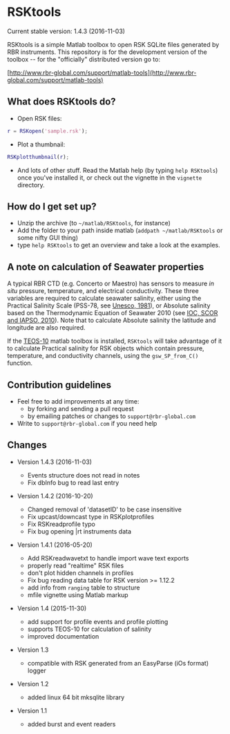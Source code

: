 # RSKtools

Current stable version: 1.4.3 (2016-11-03)

RSKtools is a simple Matlab toolbox to open RSK SQLite files generated
by RBR instruments. This repository is for the development version of
the toolbox -- for the "officially" distributed version go to:

[http://www.rbr-global.com/support/matlab-tools](http://www.rbr-global.com/support/matlab-tools)

## What does RSKtools do?

* Open RSK files:
```matlab
r = RSKopen('sample.rsk');
```

* Plot a thumbnail:
```matlab
RSKplotthumbnail(r);
```

* And lots of other stuff.  Read the Matlab help (by typing `help RSKtools`) once you've installed it, or check out the vignette in the `vignette` directory.

## How do I get set up?

* Unzip the archive (to `~/matlab/RSKtools`, for instance)
* Add the folder to your path inside matlab (`addpath
  ~/matlab/RSKtools` or some nifty GUI thing)
* type `help RSKtools` to get an overview and take a look at the examples.

## A note on calculation of Seawater properties

A typical RBR CTD (e.g. Concerto or Maestro) has sensors to measure *in situ* pressure, temperature, and electrical conductivity. These three variables are required to calculate seawater salinity, either using the Practical Salinity Scale (PSS-78, see [Unesco, 1981](http://unesdoc.unesco.org/images/0004/000461/046148eb.pdf)), or Absolute salinity based on the Thermodynamic Equation of Seawater 2010 (see [IOC, SCOR and IAPSO, 2010](http://www.teos-10.org)). Note that to calculate Absolute salinity the latitude and longitude are also required.

If the [TEOS-10](http://www.teos-10.org/software.htm) matlab toolbox is installed, `RSKtools` will take advantage of it to calculate Practical salinity for RSK objects which contain pressure, temperature, and conductivity channels, using the `gsw_SP_from_C()` function.

## Contribution guidelines

* Feel free to add improvements at any time:
    * by forking and sending a pull request
    * by emailing patches or changes to `support@rbr-global.com`
* Write to `support@rbr-global.com` if you need help

## Changes

* Version 1.4.3 (2016-11-03)
    - Events structure does not read in notes
    - Fix dbInfo bug to read last entry

* Version 1.4.2 (2016-10-20)
    - Changed removal of 'datasetID' to be case insensitive
    - Fix upcast/downcast type in RSKplotprofiles
    - Fix RSKreadprofile typo
    - Fix bug opening |rt instruments data

* Version 1.4.1 (2016-05-20)

    - Add RSKreadwavetxt to handle import wave text exports	
    - properly read "realtime" RSK files
    - don't plot hidden channels in profiles
    - Fix bug reading data table for RSK version >= 1.12.2
    - add info from `ranging` table to structure
    - mfile vignette using Matlab markup
  
* Version 1.4 (2015-11-30)

    - add support for profile events and profile plotting
    - supports TEOS-10 for calculation of salinity
    - improved documentation
  
* Version 1.3

    - compatible with RSK generated from an EasyParse (iOs format) logger

* Version 1.2

    - added linux 64 bit mksqlite library

* Version 1.1

    - added burst and event readers

